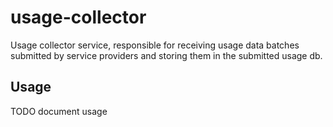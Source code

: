 usage-collector
===

Usage collector service, responsible for receiving usage data batches submitted
by service providers and storing them in the submitted usage db.

Usage
---

TODO document usage


